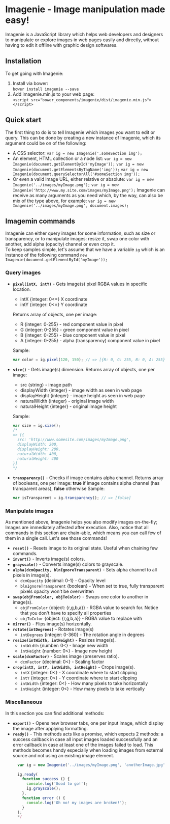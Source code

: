# Imagenie - Image manipulation made easy!

Imagenie is a JavaScript library which helps web developers and designers to manipulate or explore
images in web pages easily and directly, without having to edit it offline with graphic design softwares.

## Installation
To get going with Imagenie:  
1. Install via bower:  
  `bower install imagenie --save`  
2. Add imagenie.min.js to your web page:  
  `<script src="bower_components/imagenie/dist/imagenie.min.js"></script>`

## Quick start
The first thing to do is to tell Imagenie which images you want to edit or query. This can be done by creating a new instance of Imagenie, which its argument could be on of the following:
* A CSS selector:
`var ig = new Imagenie('.someSection img');`
* An element, HTML collection or a node list:
`var ig = new Imagenie(document.getElementById('myImage'));`
`var ig = new Imagenie(document.getElementsByTagName('img'));`
`var ig = new Imagenie(document.querySelectorAll('#someSection img'));`
* Or even a valid image URL, either relative or absolute:
`var ig = new Imagenie('../images/myImage.png');`
`var ig = new Imagenie('http://www.my.site.com/images/myImage.png');`
Imagenie can receive as many arguments as you need which, by the way, can also be mix of the type above, for example:
`var ig = new Imagenie('../images/myImage.png', document.images);`

## Imagemin commands
Imagenie can either query images for some information, such as size or transparency, or to manipulate images: resize it, swap one color with another, add alpha (opacity) channel or even crop it.  
To keep samples simple, let's assume that we have a variable `ig` which is an instance of the following command `new Imagenie(document.getElementById('myImage'));`

### Query images
* **`pixel(intX, intY)`** - Gets image(s) pixel RGBA values in specific location.
  * intX {integer: 0<=} X coordinate
  * intY {integer: 0<=} Y coordinate

  Returns array of objects, one per image:
  * R {integer: 0-255} - red component value in pixel
  * G {integer: 0-255} - green component value in pixel
  * B {integer: 0-255} - blue component value in pixel
  * A {integer: 0-255} - alpha (transparency) component value in pixel

  Sample:
  ```javascript
  var color = ig.pixel(120, 150); // => [{R: 0, G: 255, B: 0, A: 255}]
  ```

* **`size()`** - Gets image(s) dimension.
Returns array of objects, one per image:
  * src {string} - image path
  * displayWidth {integer} - image width as seen in web page
  * displayHeight {integer} - image height as seen in web page
  * naturalWidth {integer} - original image width
  * naturalHeight {integer} - original image height

  Sample:
  ```javascript
  var size = ig.size();
  /*
  => [{
    src: 'http://www.somesite.com/images/myImage.png',
    displayWidth: 200,
    displayHeight: 200,
    naturalWidth: 400,
    naturalHeight: 400
  }]
  */
  ```

* **`transparency()`** - Checks if image contains alpha channel.
Returns array of booleans, one per image: **true** if image contains alpha channel (has transparent areas), **false** otherwise
  Sample:
  ```javascript
  var isTransparent = ig.transparency(); // => [false]
  ```

### Manipulate images
As mentioned above, Imagenie helps you also modify images on-the-fly; Images are immediately affected after execution. Also, notice that all commands in this section are chain-able, which means you can call few of them in a single call. Let's see those commands!

* **`reset()`** - Resets image to its original state. Useful when chaining few commands.
* **`invert()`** - Inverts image(s) colors.
* **`grayscale()`** - Converts image(s) colors to grayscale.
* **`alpha(dcmOpacity, blnIgnoreTransparent)`** - Sets alpha channel to all pixels in image(s).  
  * `dcmOpacity` {decimal: 0-1} - Opacity level
  * `blnIgnoreTransparent` {boolean} - When set to true, fully transparent pixels opacity won't be overwritten
* **`swap(objFromColor, objToColor)`** - Swaps one color to another in image(s).  
  * `objFromColor` {object: {r,g,b,a}} - RGBA value to search for. Notice that you don't have to specify all properties
  * `objToColor` {object: {r,g,b,a}} - RGBA value to replace with
* **`mirror()`** - Flips image(s) horizontally.
* **`rotate(intDegrees)`** - Rotates image(s)  
  * `intDegrees` {integer: 0-360} - The rotation angle in degrees
* **`resize(intWidth, intHeight)`** - Resizes image(s).  
  * `intWidth` {number: 0<} - Image new width
  * `intHeight` {number: 0<} - Image new height
* **`scale(dcmFactor)`** - Scales image (preserves ratio).  
  * `dcmFactor` {decimal: 0<} - Scaling factor
* **`crop(intX, intY, intWidth, intHeight)`** - Crops image(s).  
  * `intX` {integer: 0<} - X coordinate where to start clipping
  * `intY` {integer: 0<} - Y coordinate where to start clipping
  * `intWidth` {integer: 0<} - How many pixels to take horizontally
  * `intHeight` {integer: 0<} - How many pixels to take vertically

### Miscellaneous
In this section you can find additional methods:
* **`export()`** - Opens new browser tabs, one per input image, which display the image after applying formatting.
* **`ready()`** - This methods acts like a promise, which expects 2 methods: a success callback in case all input images loaded successfully and an error callback in case at least one of the images failed to load.
  This methods becomes handy especially when loading images from external source and not using an existing image element.
  ```javascript
    var ig = new Imagenie('../images/myImage.png', 'anotherImage.jpg');
    
    ig.ready(
      function success () {
        console.log('Good to go!');
        ig.grayscale();
      },
      function error () {
        console.log('Oh no! my images are broken!');
      }
    );
    */
    ```